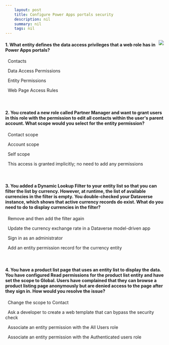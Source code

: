 ```yaml
---
    layout: post
    title: Configure Power Apps portals security  
    description: nil
    summary: nil
    tags: nil
---
```



 <a target="_blank" href="https://docs.microsoft.com/en-us/learn/modules/configure-security/5-check/"><i class="fas fa-external-link-alt"></i> </a>
 <img align="right" src="https://docs.microsoft.com/en-us/learn/achievements/configure-security.svg">
####  1. What entity defines the data access privileges that a web role has in Power Apps portals?


<i class='far fa-square'></i> &nbsp;&nbsp;Contacts

<i class='far fa-square'></i> &nbsp;&nbsp;Data Access Permissions

<i class='fas fa-check-square' style='color: Dodgerblue;'></i> &nbsp;&nbsp;Entity Permissions

<i class='far fa-square'></i> &nbsp;&nbsp;Web Page Access Rules
<br />
<br />
<br />

####  2. You created a new role called Partner Manager and want to grant users in this role with the permission to edit all contacts within the user's parent account. What scope would you select for the entity permission?


<i class='far fa-square'></i> &nbsp;&nbsp;Contact scope

<i class='fas fa-check-square' style='color: Dodgerblue;'></i> &nbsp;&nbsp;Account scope

<i class='far fa-square'></i> &nbsp;&nbsp;Self scope

<i class='far fa-square'></i> &nbsp;&nbsp;This access is granted implicitly; no need to add any permissions
<br />
<br />
<br />

####  3. You added a Dynamic Lookup Filter to your entity list so that you can filter the list by currency. However, at runtime, the list of available currencies in the filter is empty. You double-checked your Dataverse instance, which shows that active currency records do exist. What do you need to do to display currencies in the filter?


<i class='far fa-square'></i> &nbsp;&nbsp;Remove and then add the filter again

<i class='far fa-square'></i> &nbsp;&nbsp;Update the currency exchange rate in a Dataverse model-driven app

<i class='far fa-square'></i> &nbsp;&nbsp;Sign in as an administrator

<i class='fas fa-check-square' style='color: Dodgerblue;'></i> &nbsp;&nbsp;Add an entity permission record for the currency entity
<br />
<br />
<br />

####  4. You have a product list page that uses an entity list to display the data. You have configured Read  permissions for the product list entity and have set the scope to Global. Users have complained that they can browse a product listing page anonymously but are denied access to the page after they sign in. How would you resolve the issue?


<i class='far fa-square'></i> &nbsp;&nbsp;Change the scope to Contact

<i class='far fa-square'></i> &nbsp;&nbsp;Ask a developer to create a web template that can bypass the security check

<i class='far fa-square'></i> &nbsp;&nbsp;Associate an entity permission with the All Users role

<i class='fas fa-check-square' style='color: Dodgerblue;'></i> &nbsp;&nbsp;Associate an entity permission with the Authenticated users role
<br />
<br />
<br />
